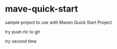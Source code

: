 # mave-quick-start
sample project to use with Maven Quick Start Project


try push rtc to git

try second time
